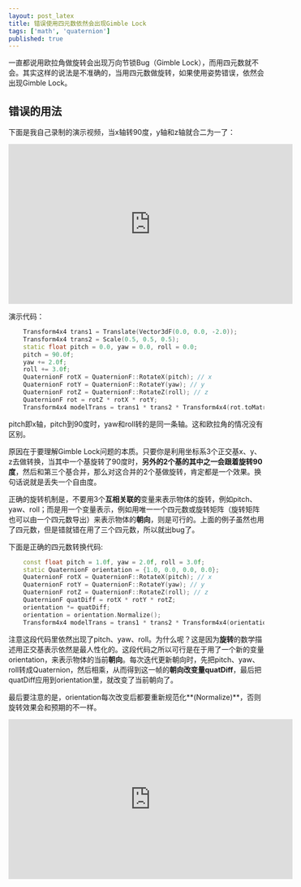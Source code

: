 ```yaml
---
layout: post_latex
title: 错误使用四元数依然会出现Gimble Lock
tags: ['math', 'quaternion']
published: true
---
```


一直都说用欧拉角做旋转会出现万向节锁Bug（Gimble Lock），而用四元数就不会。其实这样的说法是不准确的，当用四元数做旋转，如果使用姿势错误，依然会出现Gimble Lock。

<!--more-->

## 错误的用法

下面是我自己录制的演示视频，当x轴转90度，y轴和z轴就合二为一了：

<iframe width="560" height="315" src="https://www.youtube.com/embed/ZDQkzR_L7b0" frameborder="0" allowfullscreen></iframe>


演示代码：

```c++
    Transform4x4 trans1 = Translate(Vector3dF(0.0, 0.0, -2.0));
    Transform4x4 trans2 = Scale(0.5, 0.5, 0.5);
    static float pitch = 0.0, yaw = 0.0, roll = 0.0;
    pitch = 90.0f;
    yaw += 2.0f;
    roll += 3.0f;
    QuaternionF rotX = QuaternionF::RotateX(pitch); // x
    QuaternionF rotY = QuaternionF::RotateY(yaw); // y
    QuaternionF rotZ = QuaternionF::RotateZ(roll); // z
    QuaternionF rot = rotZ * rotX * rotY;
    Transform4x4 modelTrans = trans1 * trans2 * Transform4x4(rot.toMatrix4x4());
```

pitch即x轴，pitch到90度时，yaw和roll转的是同一条轴。这和欧拉角的情况没有区别。

原因在于要理解Gimble Lock问题的本质。只要你是利用坐标系3个正交基x、y、z去做转换，当其中一个基旋转了90度时，**另外的2个基的其中之一会跟着旋转90度**，然后和第三个基合并，那么对这合并的2个基做旋转，肯定都是一个效果。换句话说就是丢失一个自由度。

正确的旋转机制是，不要用3个**互相关联的**变量来表示物体的旋转，例如pitch、yaw、roll；而是用一个变量表示，例如用唯一一个四元数或旋转矩阵（旋转矩阵也可以由一个四元数导出）来表示物体的**朝向**，则是可行的。上面的例子虽然也用了四元数，但是错就错在用了三个四元数，所以就出bug了。

下面是正确的四元数转换代码:

```c++
    const float pitch = 1.0f, yaw = 2.0f, roll = 3.0f;
    static QuaternionF orientation = {1.0, 0.0, 0.0, 0.0};
    QuaternionF rotX = QuaternionF::RotateX(pitch); // x
    QuaternionF rotY = QuaternionF::RotateY(yaw); // y
    QuaternionF rotZ = QuaternionF::RotateZ(roll); // z
    QuaternionF quatDiff = rotX * rotY * rotZ;
    orientation *= quatDiff;
    orientation = orientation.Normalize();
    Transform4x4 modelTrans = trans1 * trans2 * Transform4x4(orientation.toMatrix4x4());
```

注意这段代码里依然出现了pitch、yaw、roll。为什么呢？这是因为**旋转**的数学描述用正交基表示依然是最人性化的。这段代码之所以可行是在于用了一个新的变量orientation，来表示物体的当前**朝向**。每次迭代更新朝向时，先把pitch、yaw、roll转成Quaternion，然后相乘，从而得到这一帧的**朝向改变量quatDiff**，最后把quatDiff应用到orientation里，就改变了当前朝向了。

最后要注意的是，orientation每次改变后都要重新规范化**(Normalize)**，否则旋转效果会和预期的不一样。

<iframe width="560" height="315" src="https://www.youtube.com/embed/RfM83dFT9ks" frameborder="0" allowfullscreen></iframe>

